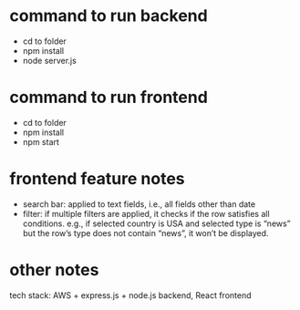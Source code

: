 # command to run backend
- cd to folder 
- npm install 
- node server.js
# command to run frontend
- cd to folder 
- npm install 
- npm start 
# frontend feature notes
- search bar: applied to text fields, i.e., all fields other than date
- filter: if multiple filters are applied, it checks if the row satisfies all conditions. e.g., if selected country is USA and selected type is “news” but the row’s type does not contain “news”, it won’t be displayed. 
# other notes
tech stack: AWS + express.js + node.js backend, React frontend
